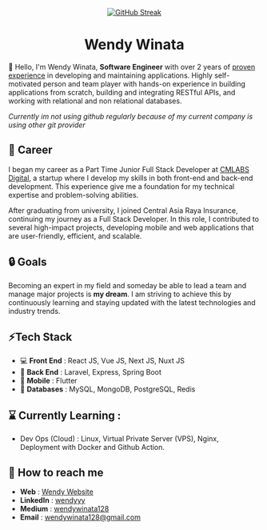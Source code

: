 
<p align="center">
    <a href="https://git.io/streak-stats">
        <img  src="https://github-readme-streak-stats.herokuapp.com?user=wendywinata128&theme=dark&mode=weekly" alt="GitHub Streak" />
    </a>
    <h1 align="center">Wendy Winata</h1>
</p>


🙋 Hello, I'm Wendy Winata, **Software Engineer** with over 2 years of [proven experience](https://whodevs.codes/wendy?source=Github) in developing and maintaining applications. Highly self-motivated person and team player with hands-on experience
in building applications from scratch, building and integrating RESTful APIs, and working with relational and non relational databases. 

*Currently im not using github regularly because of my current company is using other git provider*
##  🏣 Career
I began my career as a Part Time Junior Full Stack Developer at [CMLABS Digital](https://whodevs.codes/wendy/CMLABS), a startup where I develop my skills in both front-end and back-end development. This experience give me a foundation for my technical expertise and problem-solving abilities. 

After graduating from university, I joined Central Asia Raya Insurance, continuing my journey as a Full Stack Developer. In this role, I contributed to several high-impact projects, developing mobile and web applications that are user-friendly, efficient, and scalable.

## 🔒 Goals
Becoming an expert in my field and someday be able to lead a team and manage major projects is **my dream**. I am striving to achieve this by continuously learning and staying updated with the latest technologies and industry trends.

## ⚡Tech Stack
- 💻 **Front End** : React JS, Vue JS, Next JS, Nuxt JS
- 🚧 **Back End** : Laravel, Express, Spring Boot
- 📱 **Mobile** : Flutter
- 🚪 **Databases** : MySQL, MongoDB, PostgreSQL, Redis


## ⌛ Currently Learning :
- Dev Ops (Cloud) : Linux, Virtual Private Server (VPS), Nginx, Deployment with Docker and Github Action.


##  🚀 How to reach me
- **Web** : [Wendy Website](https://whodevs.codes/wendy?source=Github)
- **LinkedIn** : [wendyyy](https://www.linkedin.com/in/wendyyy/)
- **Medium** : [wendywinata128](https://medium.com/@wendywinata128)
- **Email** : [wendywinata128@gmail.com](mailto:wendywinata128@gmail.com)